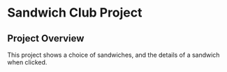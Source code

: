 # Sandwich Club Project

## Project Overview
This project shows a choice of sandwiches, and the details of a sandwich when clicked.

